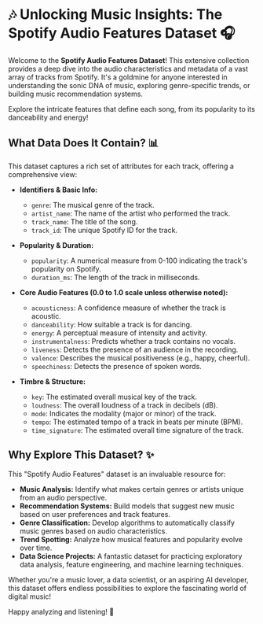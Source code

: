 # 🎶 Unlocking Music Insights: The Spotify Audio Features Dataset 🎧

Welcome to the **Spotify Audio Features Dataset**! This extensive collection provides a deep dive into the audio characteristics and metadata of a vast array of tracks from Spotify. It's a goldmine for anyone interested in understanding the sonic DNA of music, exploring genre-specific trends, or building music recommendation systems.

Explore the intricate features that define each song, from its popularity to its danceability and energy!

## What Data Does It Contain? 📊

This dataset captures a rich set of attributes for each track, offering a comprehensive view:

* **Identifiers & Basic Info:**
    * `genre`: The musical genre of the track.
    * `artist_name`: The name of the artist who performed the track.
    * `track_name`: The title of the song.
    * `track_id`: The unique Spotify ID for the track.

* **Popularity & Duration:**
    * `popularity`: A numerical measure from 0-100 indicating the track's popularity on Spotify.
    * `duration_ms`: The length of the track in milliseconds.

* **Core Audio Features (0.0 to 1.0 scale unless otherwise noted):**
    * `acousticness`: A confidence measure of whether the track is acoustic.
    * `danceability`: How suitable a track is for dancing.
    * `energy`: A perceptual measure of intensity and activity.
    * `instrumentalness`: Predicts whether a track contains no vocals.
    * `liveness`: Detects the presence of an audience in the recording.
    * `valence`: Describes the musical positiveness (e.g., happy, cheerful).
    * `speechiness`: Detects the presence of spoken words.

* **Timbre & Structure:**
    * `key`: The estimated overall musical key of the track.
    * `loudness`: The overall loudness of a track in decibels (dB).
    * `mode`: Indicates the modality (major or minor) of the track.
    * `tempo`: The estimated tempo of a track in beats per minute (BPM).
    * `time_signature`: The estimated overall time signature of the track.

## Why Explore This Dataset? ✨

This "Spotify Audio Features" dataset is an invaluable resource for:

* **Music Analysis:** Identify what makes certain genres or artists unique from an audio perspective.
* **Recommendation Systems:** Build models that suggest new music based on user preferences and track features.
* **Genre Classification:** Develop algorithms to automatically classify music genres based on audio characteristics.
* **Trend Spotting:** Analyze how musical features and popularity evolve over time.
* **Data Science Projects:** A fantastic dataset for practicing exploratory data analysis, feature engineering, and machine learning techniques.

Whether you're a music lover, a data scientist, or an aspiring AI developer, this dataset offers endless possibilities to explore the fascinating world of digital music!

Happy analyzing and listening! 🚀
